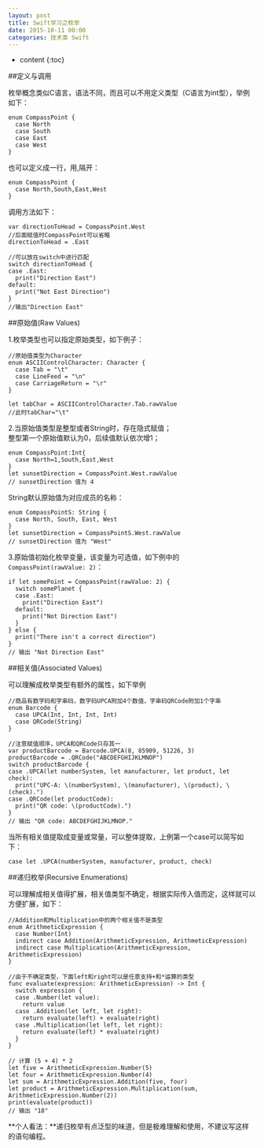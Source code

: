 ```yaml
---
layout: post
title: Swift学习之枚举
date: 2015-10-11 00:00
categories: 技术类 Swift
---
```


* content
{:toc}


##定义与调用

枚举概念类似C语言，语法不同，而且可以不用定义类型（C语言为int型），举例如下：

	enum CompassPoint {
	  case North
	  case South
	  case East
	  case West
	}

也可以定义成一行，用,隔开：

	enum CompassPoint {
	  case North,South,East,West
	}

调用方法如下：

	var directionToHead = CompassPoint.West
	//后面赋值时CompassPoint可以省略
	directionToHead = .East

	//可以放在switch中进行匹配
	switch directionToHead {
	case .East:
	  print("Direction East")
	default:
	  print("Not East Direction")
	}
	//输出"Direction East"

##原始值(Raw Values)

1.枚举类型也可以指定原始类型，如下例子：

	//原始值类型为Character
	enum ASCIIControlCharacter: Character {
	  case Tab = "\t"
	  case LineFeed = "\n"
	  case CarriageReturn = "\r"
	}

	let tabChar = ASCIIControlCharacter.Tab.rawValue
	//此时tabChar="\t"

2.当原始值类型是整型或者String时，存在隐式赋值；  
整型第一个原始值默认为0，后续值默认依次增1；

	enum CompassPoint:Int{
	  case North=1,South,East,West
	}
	let sunsetDirection = CompassPoint.West.rawValue
	// sunsetDirection 值为 4

String默认原始值为对应成员的名称：

	enum CompassPointS: String {
	  case North, South, East, West
	}
	let sunsetDirection = CompassPointS.West.rawValue
	// sunsetDirection 值为 "West"

3.原始值初始化枚举变量，该变量为可选值，如下例中的`CompassPoint(rawValue: 2)`：

	if let somePoint = CompassPoint(rawValue: 2) {
	  switch somePlanet {
	  case .East:
	    print("Direction East")
	  default:
	    print("Not Direction East")
	  }
	} else {
	  print("There isn't a correct direction")
	}
    // 输出 "Not Direction East"
	
##相关值(Associated Values)

可以理解成枚举类型有额外的属性，如下举例
	
	//商品有数字码和字串码，数字码UPCA附加4个数值，字串码QRCode附加1个字串
	enum Barcode {
	  case UPCA(Int, Int, Int, Int)
	  case QRCode(String)
	}
	
	//注意赋值顺序，UPCA和QRCode只存其一
	var productBarcode = Barcode.UPCA(8, 85909, 51226, 3)
	productBarcode = .QRCode("ABCDEFGHIJKLMNOP")
	switch productBarcode {
	case .UPCA(let numberSystem, let manufacturer, let product, let check):
	  print("UPC-A: \(numberSystem), \(manufacturer), \(product), \(check).")
	case .QRCode(let productCode):
	  print("QR code: \(productCode).")
	}
	// 输出 "QR code: ABCDEFGHIJKLMNOP."
	
当所有相关值提取成变量或常量，可以整体提取，上例第一个case可以简写如下：  

	case let .UPCA(numberSystem, manufacturer, product, check)

##递归枚举(Recursive Enumerations)

可以理解成相关值得扩展，相关值类型不确定，根据实际传入值而定，这样就可以方便扩展，如下：

	//Addition和Multiplication中的两个相关值不是类型
	enum ArithmeticExpression {
	  case Number(Int)
	  indirect case Addition(ArithmeticExpression, ArithmeticExpression)
	  indirect case Multiplication(ArithmeticExpression, ArithmeticExpression)
	}
	
	//由于不确定类型，下面left和right可以是任意支持+和*运算的类型
	func evaluate(expression: ArithmeticExpression) -> Int {
	  switch expression {
	  case .Number(let value):
	    return value
	  case .Addition(let left, let right):
	    return evaluate(left) + evaluate(right)
	  case .Multiplication(let left, let right):
	    return evaluate(left) * evaluate(right)
	  }
	}

	// 计算 (5 + 4) * 2
	let five = ArithmeticExpression.Number(5)
	let four = ArithmeticExpression.Number(4)
	let sum = ArithmeticExpression.Addition(five, four)
	let product = ArithmeticExpression.Multiplication(sum, ArithmeticExpression.Number(2))
	print(evaluate(product))
	// 输出 "18"

**个人看法：**递归枚举有点泛型的味道，但是极难理解和使用，不建议写这样的语句编程。